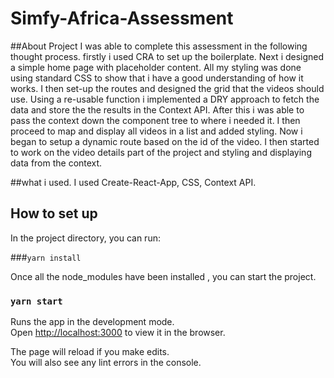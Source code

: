 # Simfy-Africa-Assessment

##About Project
I was able to complete this assessment in the following thought process. firstly i used CRA to set up the boilerplate.
Next i designed a simple home page with placeholder content. 
All my styling was done using standard CSS to show that i have a  good understanding  of how it works.
I then set-up the routes and designed the grid that the videos should use.
Using a re-usable function i implemented a DRY approach to fetch the data and store the the results in the Context API.
After this i was able to pass the context down the component tree to where i needed it.
I then proceed to map and display all videos in a list and added styling.
Now i began to setup a dynamic route based on  the id of the video.
I then started to work on the video details part of the project and styling and displaying data from the context.

##what i used.
I used Create-React-App, CSS, Context API.



## How to set up

In the project directory, you can run:

###`yarn install`

Once all the node_modules have been installed , you can start the project.

### `yarn start`

Runs the app in the development mode.\
Open [http://localhost:3000](http://localhost:3000) to view it in the browser.

The page will reload if you make edits.\
You will also see any lint errors in the console.
